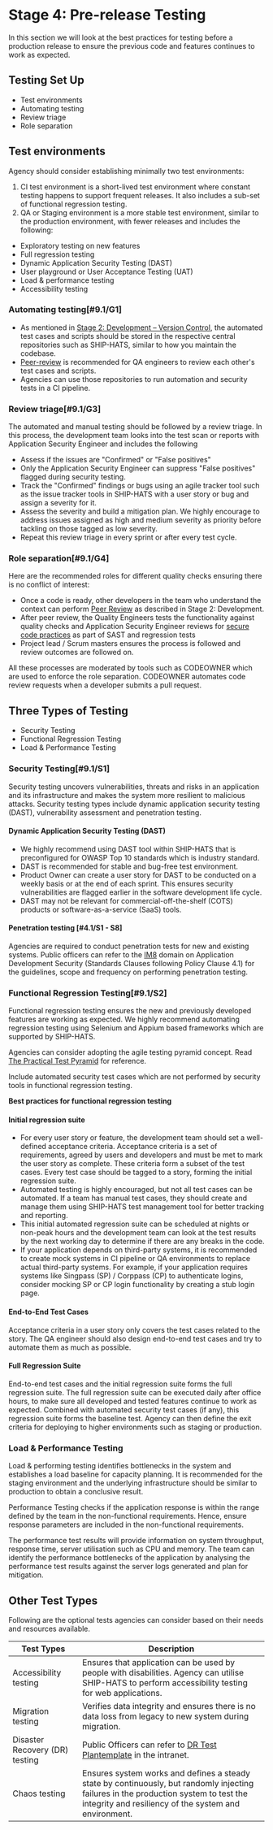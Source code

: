 # Stage 4: Pre-release Testing

In this section we will look at the best practices for testing before a production release to ensure the previous code and features continues to work as expected.

## Testing Set Up

- Test environments
- Automating testing
- Review triage
- Role separation

## Test environments

Agency should consider establishing minimally two test environments:

1. CI test environment is a short-lived test environment where constant testing happens to support frequent releases. It also includes a sub-set of functional regression testing.
2. QA or Staging environment is a more stable test environment, similar to the production environment, with fewer releases and includes the following:

  - Exploratory testing on new features
  - Full regression testing
  - Dynamic Application Security Testing (DAST)
  - User playground or User Acceptance Testing (UAT)
  - Load &amp; performance testing
  - Accessibility testing

### Automating testing[#9.1/G1]

- As mentioned in [Stage 2: Development – Version Control](https://docs.developer.tech.gov.sg/docs/devsecops-playbook/#/development?id=version-control-71s1), the automated test cases and scripts should be stored in the respective central repositories such as SHIP-HATS, similar to how you maintain the codebase.
- [Peer-review](https://docs.developer.tech.gov.sg/docs/devsecops-playbook/#/development?id=code-merge-71s2-81g3) is recommended for QA engineers to review each other&#39;s test cases and scripts.
- Agencies can use those repositories to run automation and security tests in a CI pipeline.

### Review triage[#9.1/G3]
The automated and manual testing should be followed by a review triage. In this process, the development team looks into the test scan or reports with Application Security Engineer and includes the following

- Assess if the issues are &quot;Confirmed&quot; or &quot;False positives&quot;
- Only the Application Security Engineer can suppress &quot;False positives&quot; flagged during security testing.
- Track the &quot;Confirmed&quot; findings or bugs using an agile tracker tool such as the issue tracker tools in SHIP-HATS with a user story or bug and assign a severity for it.
- Assess the severity and build a mitigation plan. We highly encourage to address issues assigned as high and medium severity as priority before tackling on those tagged as low severity.
- Repeat this review triage in every sprint or after every test cycle.

### Role separation[#9.1/G4]

Here are the recommended roles for different quality checks ensuring there is no conflict of interest:

- Once a code is ready, other developers in the team who understand the context can perform [Peer Review](https://docs.developer.tech.gov.sg/docs/devsecops-playbook/#/development?id=code-merge-71s2-81g3) as described in Stage 2: Development.
- After peer review, the Quality Engineers tests the functionality against quality checks and Application Security Engineer reviews for [secure code practices](https://docs.developer.tech.gov.sg/docs/devsecops-playbook/#/development?id=coding-practices) as part of SAST and regression tests
- Project lead / Scrum masters ensures the process is followed and review outcomes are followed on.

All these processes are moderated by tools such as CODEOWNER which are used to enforce the role separation. CODEOWNER automates code review requests when a developer submits a pull request.

## Three Types of Testing

- Security Testing
- Functional Regression Testing
- Load & Performance Testing

### Security Testing[#9.1/S1]

Security testing uncovers vulnerabilities, threats and risks in an application and its infrastructure and makes the system more resilient to malicious attacks. Security testing types include dynamic application security testing (DAST), vulnerability assessment and penetration testing.

#### Dynamic Application Security Testing (DAST)

- We highly recommend using DAST tool within SHIP-HATS that is preconfigured for OWASP Top 10 standards which is industry standard.
- DAST is recommended for stable and bug-free test environment.
- Product Owner can create a user story for DAST to be conducted on a weekly basis or at the end of each sprint. This ensures security vulnerabilities are flagged earlier in the software development life cycle.
- DAST may not be relevant for commercial-off-the-shelf (COTS) products or software-as-a-service (SaaS) tools.

#### Penetration testing [#4.1/S1 - S8]

Agencies are required to conduct penetration tests for new and existing systems. Public officers can refer to the [IM8](https://intranet.mof.gov.sg/portal/IM/Themes/IT-Management/Security/Topics/Application-Development-Security.aspx) domain on Application Development Security (Standards Clauses following Policy Clause 4.1) for the guidelines, scope and frequency on performing penetration testing.

### Functional Regression Testing[#9.1/S2]

Functional regression testing ensures the new and previously developed features are working as expected. We highly recommend automating regression testing using Selenium and Appium based frameworks which are supported by SHIP-HATS.

Agencies can consider adopting the agile testing pyramid concept. Read [The Practical Test Pyramid](https://martinfowler.com/articles/practical-test-pyramid.html) for reference.

Include automated security test cases which are not performed by security tools in functional regression testing.

**Best practices for functional regression testing**

#### Initial regression suite

- For every user story or feature, the development team should set a well-defined acceptance criteria. Acceptance criteria is a set of requirements, agreed by users and developers and must be met to mark the user story as complete. These criteria form a subset of the test cases. Every test case should be tagged to a story, forming the initial regression suite.
- Automated testing is highly encouraged, but not all test cases can be automated. If a team has manual test cases, they should create and manage them using SHIP-HATS test management tool for better tracking and reporting.
- This initial automated regression suite can be scheduled at nights or non-peak hours and the development team can look at the test results by the next working day to determine if there are any breaks in the code.
- If your application depends on third-party systems, it is recommended to create mock systems in CI pipeline or QA environments to replace actual third-party systems. For example, if your application requires systems like Singpass (SP) / Corppass (CP) to authenticate logins, consider mocking SP or CP login functionality by creating a stub login page.

#### End-to-End Test Cases

Acceptance criteria in a user story only covers the test cases related to the story. The QA engineer should also design end-to-end test cases and try to automate them as much as possible.

#### Full Regression Suite

End-to-end test cases and the initial regression suite forms the full regression suite. The full regression suite can be executed daily after office hours, to make sure all developed and tested features continue to work as expected. Combined with automated security test cases (if any), this regression suite forms the baseline test. Agency can then define the exit criteria for deploying to higher environments such as staging or production.

### Load & Performance Testing

Load & performing testing identifies bottlenecks in the system and establishes a load baseline for capacity planning. It is recommended for the staging environment and the underlying infrastructure should be similar to production to obtain a conclusive result.

Performance Testing checks if the application response is within the range defined by the team in the non-functional requirements. Hence, ensure response parameters are included in the non-functional requirements.

The performance test results will provide information on system throughput, response time, server utilisation such as CPU and memory. The team can identify the performance bottlenecks of the application by analysing the performance test results against the server logs generated and plan for mitigation.

## Other Test Types

Following are the optional tests agencies can consider based on their needs and resources available.

| **Test Types** | **Description** |
| --- | --- |
| Accessibility testing | Ensures that application can be used by people with disabilities. Agency can utilise SHIP-HATS to perform accessibility testing for web applications. |
| Migration testing | Verifies data integrity and ensures there is no data loss from legacy to new system during migration. |
| Disaster Recovery (DR) testing | Public Officers can refer to [DR Test Plan](https://intranet.mof.gov.sg/portal/getattachment/8a76a670-a486-4faf-a442-6e0d8a2ab381/attachment.aspx)[template](https://intranet.mof.gov.sg/portal/getattachment/8a76a670-a486-4faf-a442-6e0d8a2ab381/attachment.aspx) in the intranet. |
| Chaos testing | Ensures system works and defines a steady state by continuously, but randomly injecting failures in the production system to test the integrity and resiliency of the system and environment. |
